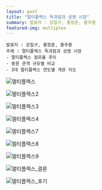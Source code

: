 ```yaml
---
layout: post
title: "멀티플렉스 독과점과 상영 시장"
summary: 발표자 : 강일구, 홍정훈, 홍주환
featured-img: multiplex
---
```


```
발표자 : 강일구, 홍정훈, 홍주환
주제 : 멀티플렉스 독과점과 상영 시장
- 멀티플렉스 점유율 추이
- 동원 관객 규모별 비교
- 3대 멀티플렉스 연도별 개관 지도
```



![멀티플렉스](https://djschool.github.io/postimages/멀티플렉스.jpg)

![멀티플렉스2](https://djschool.github.io/postimages/멀티플렉스2.jpg)

![멀티플렉스3](https://djschool.github.io/postimages/멀티플렉스3.jpg)

![멀티플렉스4](https://djschool.github.io/postimages/멀티플렉스4.jpg)



![멀티플렉스7](https://djschool.github.io/postimages/멀티플렉스7.jpg)

![멀티플렉스8](https://djschool.github.io/postimages/멀티플렉스8.jpg)

![멀티플렉스9](https://djschool.github.io/postimages/멀티플렉스9.jpg)

![멀티플렉스_결론](https://djschool.github.io/postimages/멀티플렉스_결론.jpg)

![멀티플렉스_후기](https://djschool.github.io/postimages/멀티플렉스_후기.jpg)